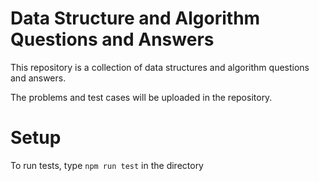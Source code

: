 # Data Structure and Algorithm Questions and Answers

This repository is a collection of data structures and algorithm questions 
and answers.

The problems and test cases will be uploaded in the repository.


# Setup
To run tests, type `npm run test` in the directory 
